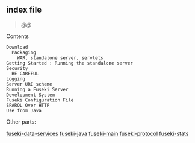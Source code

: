 ## index file

> _@@_

Contents

    Download
      Packaging
        WAR, standalone server, servlets
    Getting Started : Running the standalone server
    Security
      BE CAREFUL
    Logging
    Server URI scheme
    Running a Fuseki Server
    Development System
    Fuseki Configuration File
    SPARQL Over HTTP
    Use from Java

Other parts:

[fuseki-data-services](fuseki-data-services.html)
[fuseki-java](fuseki-java.html)
[fuseki-main](fuseki-main.html)
[fuseki-protocol](fuseki-protocol.html)
[fuseki-stats](fuseki-stats.html)

